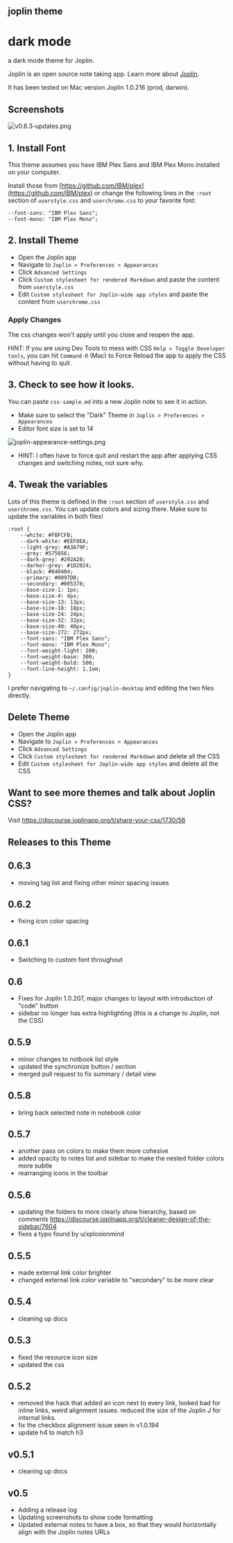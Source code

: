 ## joplin theme
# dark mode
a dark mode theme for Joplin.

Joplin is an open source note taking app. Learn more about [Joplin](http://joplinapp.org).

It has been tested on Mac version Joplin 1.0.216 (prod, darwin).

## Screenshots
![v0.6.3-updates.png](/screenshots/v0.6.3-updates.png)

## 1. Install Font

This theme assumes you have IBM Plex Sans and IBM Plex Mono installed on your computer.

Install those from [https://github.com/IBM/plex](https://github.com/IBM/plex) or change the following lines in the `:root` section of  `userstyle.css` and `userchrome.css` to your favorite font:
```
--font-sans: "IBM Plex Sans";
--font-mono: "IBM Plex Mono";
```

## 2. Install Theme
- Open the Joplin app
- Navigate to  `Joplin > Preferences > Appearances`
- Click `Advanced Settings`
- Click `Custom stylesheet for rendered Markdown` and paste the content from `userstyle.css`
- Edit `Custom stylesheet for Joplin-wide app styles` and paste the content from `userchrome.css`


### Apply Changes
The css changes won't apply until you close and reopen the app.

HINT: If you are using Dev Tools to mess with CSS `Help > Toggle Developer tools`, you can hit `Command-R` (Mac) to Force Reload the app to apply the CSS without having to quit.

## 3. Check to see how it looks.
You can paste `css-sample.md` into a new Joplin note to see it in action.

- Make sure to select the "Dark" Theme in `Joplin > Preferences > Appearances`
- Editor font size is set to 14

![joplin-appearance-settings.png](/img/joplin-appearance-settings.png)

- HINT: I often have to force quit and restart the app after applying CSS changes and switching notes, not sure why.

## 4. Tweak the variables
Lots of this theme is defined in the `:root` section of  `userstyle.css` and `userchrome.css`. You can update colors and sizing there. Make sure to update the variables in both files!

```
:root {
    --white: #FBFCFB;
    --dark-white: #EEF0EA;
    --light-grey: #A3A79F;
    --grey: #575856;
    --dark-grey: #292A28;
    --darker-grey: #1D2024;
    --black: #040404;
    --primary: #0097DB;
    --secondary: #005378;
    --base-size-1: 1px;
    --base-size-4: 4px;
    --base-size-13: 13px;
    --base-size-18: 18px;
    --base-size-24: 24px;
    --base-size-32: 32px;
    --base-size-40: 40px;
    --base-size-272: 272px;
    --font-sans: "IBM Plex Sans";
    --font-mono: "IBM Plex Mono";
    --font-weight-light: 200;
    --font-weight-base: 300;
    --font-weight-bold: 500;
    --font-line-height: 1.1em;
}
```

I prefer navigating to `~/.config/joplin-desktop` and editing the two files directly.


## Delete Theme
- Open the Joplin app
- Navigate to  `Joplin > Preferences > Appearances`
- Click `Advanced Settings`
- Click `Custom stylesheet for rendered Markdown` and delete all the CSS
- Edit `Custom stylesheet for Joplin-wide app styles` and delete all the CSS

## Want to see more themes and talk about Joplin CSS?
Visit https://discourse.joplinapp.org/t/share-your-css/1730/56

## Releases to this Theme
## 0.6.3
- moving tag list and fixing other minor spacing issues

## 0.6.2
- fixing icon color spacing

## 0.6.1
- Switching to custom font throughout

## 0.6
- Fixes for Joplin 1.0.207, major changes to layout with introduction of "code" button
- sidebar no longer has extra highlighting (this is a change to Joplin, not the CSS)

## 0.5.9
- minor changes to notbook list style
- updated the synchronize button / section
- merged pull request to fix summary / detail view

## 0.5.8
- bring back selected note in notebook color

## 0.5.7
- another pass on colors to make them more cohesive
- added opacity to notes list and sidebar to make the nested folder colors more subtle
- rearranging icons in the toolbar

## 0.5.6
- updating the folders to more clearly show hierarchy, based on comments https://discourse.joplinapp.org/t/cleaner-design-of-the-sidebar/7604
- fixes a typo found by u/xplosionmind

## 0.5.5
- made external link color brighter
- changed external link color variable to "secondary" to be more clear

## 0.5.4
- cleaning up docs

## 0.5.3
- fixed the resource icon size
- updated the css

## 0.5.2
- removed the hack that added an icon next to every link, looked bad for inline links, weird alignment issues. reduced the size of the Joplin J for internal links.
- fix the checkbox alignment issue seen in v1.0.194
- update h4 to match h3

## v0.5.1
- cleaning up docs

## v0.5
- Adding a release log
- Updating screenshots to show code formatting
- Updated external notes to have a box, so that they would horizontally align with the Joplin notes URLs
